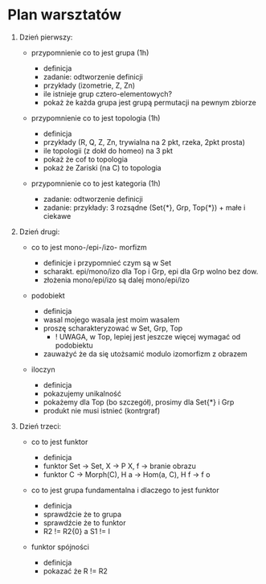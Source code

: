 Plan warsztatów
===============

1. Dzień pierwszy:

    - przypomnienie co to jest grupa (1h)
        * definicja
        * zadanie: odtworzenie definicji
        * przykłady (izometrie, Z, Zn)
        * ile istnieje grup cztero-elementowych?
        * pokaż że każda grupa jest grupą permutacji na pewnym zbiorze

    - przypomnienie co to jest topologia (1h)
        * definicja
        * przykłady (R, Q, Z, Zn, trywialna na 2 pkt, rzeka, 2pkt prosta)
        * ile topologii (z dokł do homeo) na 3 pkt
        * pokaż że cof to topologia
        * pokaż że Zariski (na C) to topologia

    - przypomnienie co to jest kategoria (1h)
        * zadanie: odtworzenie definicji
        * zadanie: przykłady: 3 rozsądne (Set{\*}, Grp, Top{\*}) + małe i ciekawe


2. Dzień drugi:
    - co to jest mono-/epi-/izo- morfizm
        * definicje i przypomnieć czym są w Set
        * scharakt. epi/mono/izo dla Top i Grp, epi dla Grp wolno bez dow.
        * złożenia mono/epi/izo są dalej mono/epi/izo

    - podobiekt
        * definicja
        * wasal mojego wasala jest moim wasalem
        * proszę scharakteryzować w Set, Grp, Top 
          - ! UWAGA, w Top, lepiej jest jeszcze więcej wymagać od podobiektu
        * zauważyć że da się utożsamić modulo izomorfizm z obrazem

    - iloczyn
        * definicja
        * pokazujemy unikalność
        * pokażemy dla Top (bo szczegół), prosimy dla Set{*} i Grp 
        * produkt nie musi istnieć (kontrgraf)

3. Dzień trzeci:
    - co to jest funktor
        * definicja
        * funktor Set -> Set, X -> P X, f -> branie obrazu
        * funktor C -> Morph(C), H a -> Hom(a, C), H f -> f o

    - co to jest grupa fundamentalna i dlaczego to jest funktor
        * definicja
        * sprawdźcie że to grupa
        * sprawdźcie że to funktor
        * R2 != R2\{0} a S1 != I

    - funktor spójności
        * definicja
        * pokazać że R != R2

